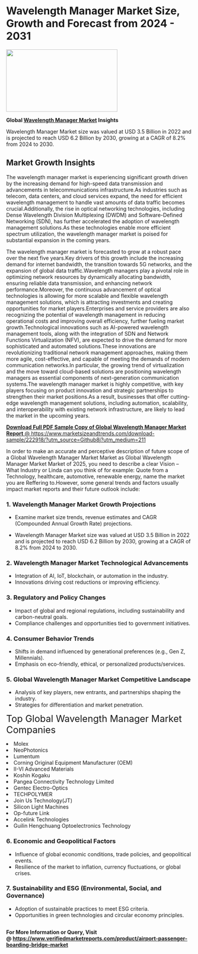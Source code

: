 <H1>Wavelength Manager Market Size, Growth and Forecast from 2024 - 2031</H1><img class="aligncenter size-medium wp-image-584254" src="https://thirdeyenews.in/wp-content/uploads/2024/09/Global-Market-Research-300x168.jpeg" alt="" width="300" height="168" /><p><strong>Global&nbsp;<a href="https://www.marketsizeandtrends.com/download-sample/222918/?utm_source=Github8j?utm_medium=211">Wavelength Manager Market</a> Insights</strong></p><p>Wavelength Manager Market size was valued at USD 3.5 Billion in 2022 and is projected to reach USD 6.2 Billion by 2030, growing at a CAGR of 8.2% from 2024 to 2030.</p><p><h2>Market Growth Insights</h2> <p>The wavelength manager market is experiencing significant growth driven by the increasing demand for high-speed data transmission and advancements in telecommunications infrastructure.As industries such as telecom, data centers, and cloud services expand, the need for efficient wavelength management to handle vast amounts of data traffic becomes crucial.Additionally, the rise in optical networking technologies, including Dense Wavelength Division Multiplexing (DWDM) and Software-Defined Networking (SDN), has further accelerated the adoption of wavelength management solutions.As these technologies enable more efficient spectrum utilization, the wavelength manager market is poised for substantial expansion in the coming years.</p> <p><a href="#"></a></p> <p>The wavelength manager market is forecasted to grow at a robust pace over the next five years.Key drivers of this growth include the increasing demand for internet bandwidth, the transition towards 5G networks, and the expansion of global data traffic.Wavelength managers play a pivotal role in optimizing network resources by dynamically allocating bandwidth, ensuring reliable data transmission, and enhancing network performance.Moreover, the continuous advancement of optical technologies is allowing for more scalable and flexible wavelength management solutions, which is attracting investments and creating opportunities for market players.Enterprises and service providers are also recognizing the potential of wavelength management in reducing operational costs and improving overall efficiency, further fueling market growth.Technological innovations such as AI-powered wavelength management tools, along with the integration of SDN and Network Functions Virtualization (NFV), are expected to drive the demand for more sophisticated and automated solutions.These innovations are revolutionizing traditional network management approaches, making them more agile, cost-effective, and capable of meeting the demands of modern communication networks.In particular, the growing trend of virtualization and the move toward cloud-based solutions are positioning wavelength managers as essential components of next-generation communication systems.The wavelength manager market is highly competitive, with key players focusing on product innovation and strategic partnerships to strengthen their market positions.As a result, businesses that offer cutting-edge wavelength management solutions, including automation, scalability, and interoperability with existing network infrastructure, are likely to lead the market in the upcoming years.<p><a href="#"></p><p><span class=""><strong>Download Full PDF Sample Copy of Global Wavelength Manager Market Report</strong> @ <a href="https://www.marketsizeandtrends.com/download-sample/222918/?utm_source=Github8j?utm_medium=211" target="_blank">https://www.marketsizeandtrends.com/download-sample/222918/?utm_source=Github8j?utm_medium=211</a></span></p><p>In order to make an accurate and perceptive description of future scope of a Global&nbsp;Wavelength Manager Market Market as Global&nbsp;Wavelength Manager Market Market of 2025, you need to describe a clear Vision &ndash; What Industry or Linda can you think of for example: Quote from a Technology, healthcare, automotive, renewable energy, name the market you are Reffering to.However, some general trends and factors usually impact market reports and their future outlook include:</p><h3>1.&nbsp;<strong>Wavelength Manager Market Growth Projections</strong></h3><ul><li>Examine market size trends, revenue estimates and CAGR (Compounded Annual Growth Rate) projections.</li><li><p>Wavelength Manager Market size was valued at USD 3.5 Billion in 2022 and is projected to reach USD 6.2 Billion by 2030, growing at a CAGR of 8.2% from 2024 to 2030.</p></li></ul><h3>2.&nbsp;<strong>Wavelength Manager Market Technological Advancements</strong></h3><ul><li>Integration of AI, IoT, blockchain, or automation in the industry.</li><li>Innovations driving cost reductions or improving efficiency.</li></ul><h3>3.&nbsp;<strong>Regulatory and Policy Changes</strong></h3><ul><li>Impact of global and regional regulations, including sustainability and carbon-neutral goals.</li><li>Compliance challenges and opportunities tied to government initiatives.</li></ul><h3>4.&nbsp;<strong>Consumer Behavior Trends</strong></h3><ul><li>Shifts in demand influenced by generational preferences (e.g., Gen Z, Millennials).</li><li>Emphasis on eco-friendly, ethical, or personalized products/services.</li></ul><h3>5.&nbsp;<strong>Global Wavelength Manager Market Competitive Landscape</strong></h3><ul><li>Analysis of key players, new entrants, and partnerships shaping the industry.</li><li>Strategies for differentiation and market penetration.</li></ul><p data-pm-slice="1 1 []"><span style="color: inherit; font-family: inherit; font-size: 25px;">Top Global Wavelength Manager Market Companies</span></p><div class="" data-test-id=""><p><li>Molex</li><li> NeoPhotonics</li><li> Lumentum</li><li> Corning Original Equipment Manufacturer (OEM)</li><li> II-VI Advanced Materials</li><li> Koshin Kogaku</li><li> Pangea Connectivity Technology Limited</li><li> Gentec Electro-Optics</li><li> TECHPOLYMER</li><li> Join Us Technology(JT)</li><li> Silicon Light Machines</li><li> Op-future Link</li><li> Accelink Technologies</li><li> Guilin Hengchuang Optoelectronics Technology</li></p></div><h3>6.&nbsp;<strong>Economic and Geopolitical Factors</strong></h3><ul><li>Influence of global economic conditions, trade policies, and geopolitical events.</li><li>Resilience of the market to inflation, currency fluctuations, or global crises.</li></ul><h3>7.&nbsp;<strong>Sustainability and ESG (Environmental, Social, and Governance)</strong></h3><ul><li>Adoption of sustainable practices to meet ESG criteria.</li><li>Opportunities in green technologies and circular economy principles.</li></ul><h2><strong style="font-size: 14px;">For More Information or Query, Visit @&nbsp;</strong><a style="background-color: #ffffff; font-size: 14px;" href="https://www.marketsizeandtrends.com/report/wavelength-manager-market/" target="_blank">https://www.verifiedmarketreports.com/product/airport-passenger-boarding-bridge-market</a></h2>